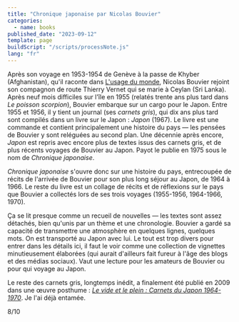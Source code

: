 ```yaml
---
title: "Chronique japonaise par Nicolas Bouvier"
categories:
  - name: books
published_date: "2023-09-12"
template: page
buildScript: "/scripts/processNote.js"
lang: "fr"
---
```


Après son voyage en 1953-1954 de Genève à la passe de Khyber (Afghanistan), qu'il raconte dans [L'usage du monde](/notes/l-usage-du-monde-par-nicolas-bouvier/), Nicolas Bouvier rejoint son compagnon de route Thierry Vernet qui se marie à Ceylan (Sri Lanka). Après neuf mois difficiles sur l'île en 1955 (relatés trente ans plus tard dans _Le poisson scorpion_), Bouvier embarque sur un cargo pour le Japon. Entre 1955 et 1956, il y tient un journal (ses _carnets gris_), qui dix ans plus tard sont compilés dans un livre sur le Japon : _Japon_ (1967). Le livre est une commande et contient principalement une histoire du pays — les pensées de Bouvier y sont reléguées au second plan. Une décennie après encore, _Japon_ est repris avec encore plus de textes issus des carnets gris, et de plus récents voyages de Bouvier au Japon. Payot le publie en 1975 sous le nom de _Chronique japonaise_.

_Chronique japonaise_ s'ouvre donc sur une histoire du pays, entrecoupée de récits de l'arrivée de Bouvier pour son plus long séjour au Japon, de 1964 à 1966. Le reste du livre est un collage de récits et de réflexions sur le pays que Bouvier a collectés lors de ses trois voyages (1955-1956, 1964-1966, 1970).

Ça se lit presque comme un recueil de nouvelles — les textes sont assez détachés, bien qu'unis par un thème et une chronologie. Bouvier a gardé sa capacité de transmettre une atmosphère en quelques lignes, quelques mots. On est transporté au Japon avec lui. Le tout est trop divers pour entrer dans les détails ici, il faut le voir comme une collection de vignettes minutieusement élaborées (qui aurait d'ailleurs fait fureur à l'âge des blogs et des médias sociaux). Vaut une lecture pour les amateurs de Bouvier ou pour qui voyage au Japon.

Le reste des carnets gris, longtemps inédit, a finalement été publié en 2009 dans une œuvre posthume : [_Le vide et le plein : Carnets du Japon 1964-1970_](/notes/le-vide-et-le-plein-par-nicolas-bouvier/). Je l'ai déjà entamée.

8/10
